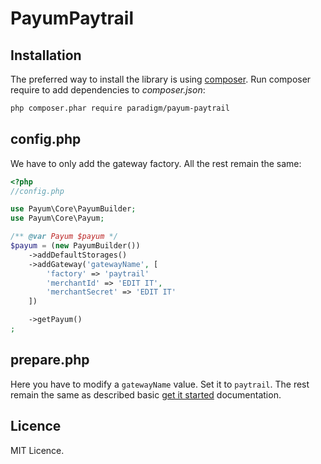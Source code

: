 # PayumPaytrail

## Installation

The preferred way to install the library is using [composer](http://getcomposer.org/).
Run composer require to add dependencies to _composer.json_:

```bash
php composer.phar require paradigm/payum-paytrail
```

## config.php

We have to only add the gateway factory. All the rest remain the same:

```php
<?php
//config.php

use Payum\Core\PayumBuilder;
use Payum\Core\Payum;

/** @var Payum $payum */
$payum = (new PayumBuilder())
    ->addDefaultStorages()
    ->addGateway('gatewayName', [
        'factory' => 'paytrail'
        'merchantId' => 'EDIT IT',
        'merchantSecret' => 'EDIT IT'
    ])

    ->getPayum()
;
```

## prepare.php

Here you have to modify a `gatewayName` value. Set it to `paytrail`. The rest remain the same as described basic [get it started](https://github.com/Payum/Payum/blob/master/src/Payum/Core/Resources/docs/get-it-started.md) documentation.

## Licence

MIT Licence. 